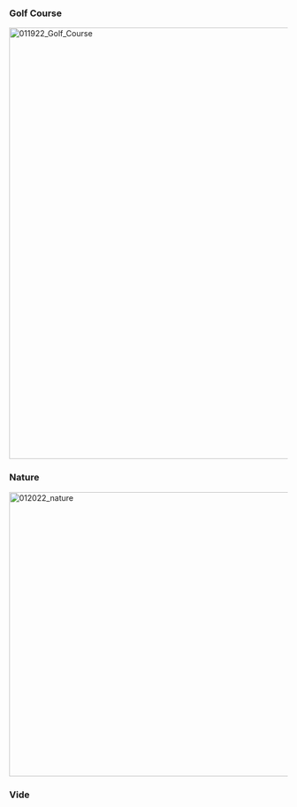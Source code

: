 ### Golf Course
<img width="780" alt="011922_Golf_Course" src="https://user-images.githubusercontent.com/9643956/175189008-4d18c0b2-dba3-4d25-bc67-8dace5c093c1.png">

### Nature
<img width="514" alt="012022_nature" src="https://user-images.githubusercontent.com/9643956/175189188-3018428f-902d-4b7a-9cfa-5fa69390b4e4.png">

### Vide

